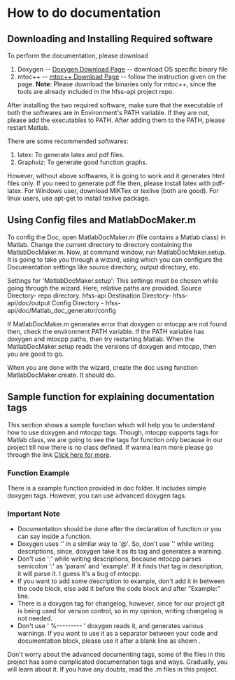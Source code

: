 # How to do documentation

## Downloading and Installing Required software

To perform the documentation, please download

1. Doxygen -- [Doxygen Download Page](http://www.stack.nl/~dimitri/doxygen/download.html) -- download OS specific binary file
2. mtoc++ -- [mtoc++ Download Page](http://www.mathworks.com/matlabcentral/fileexchange/33826-mtoc++-doxygen-filter-for-matlab-and-tools) -- follow the instruction given on the page.
	**Note**: Please download the binaries only for mtoc++, since the tools are already included in the hfss-api project repo.

After installing the two required software, make sure that the executable of both the softwares are in Environment's PATH variable. If they are not, please add the executables to PATH. After adding them to the PATH, please restart Matlab.

There are some recommended softwares:

1. latex: To generate latex and pdf files.
2. Graphviz: To generate good function graphs.

However, without above softwares, it is going to work and it generates html files only. If you need to generate pdf file then, please install latex with pdf-latex. For Windows user, download MiKTex or texlive (both are good). For linux users, use apt-get to install texlive package.

## Using Config files and MatlabDocMaker.m
To config the Doc, open MatlabDocMaker.m (file contains a Matlab class) in Matlab. Change the current directory to directory containing the MatlabDocMaker.m. Now, at command window, run MatlabDocMaker.setup. It is going to take you through a wizard, using which you can configure the Documentation settings like source directory, output directory, etc. 

Settings for 'MatlabDocMaker.setup': This settings must be chosen while going through the wizard. Here, relative paths are provided.
Source Directory- repo directory. hfss-api
Destination Directory- hfss-api/doc/output
Config Directory - hfss-api/doc/Matlab_doc_generator/config 

If MatlabDocMaker.m generates error that doxygen or mtocpp are not found then, check the environment PATH variable. If the PATH variable has doxygen and mtocpp paths, then try restarting Matlab. When the MatlabDocMaker.setup reads the versions of doxygen and mtocpp, then you are good to go.

When you are done with the wizard, create the doc using function MatlabDocMaker.create. It should do.

## Sample function for explaining documentation tags
This section shows a sample function which will help you to understand how to use doxygen and mtocpp tags. Though, mtocpp supports tags for Matlab class, we are going to see the tags for function only because in our project till now there is no class defined. If wanna learn more please go through the link [Click here for more](https://github.com/mdrohmann/mtocpp/blob/master/src/docs/%2Bexamples/Class.m).

### Function Example
There is a example function provided in doc folder. It includes simple doxygen tags. However, you can use advanced doxygen tags.

### Important Note
* Documentation should be done after the declaration of function or you can say inside a function.
* Doxygen uses '\' in a similar way to '@'. So, don't use '\' while writing descriptions, since, doxygen take it as its tag and generates a warning.
* Don't use ':' while writing descriptions, because mtocpp parses semicolon ':' as 'param' and 'example'. If it finds that tag in description, it will parse it. I guess it's a bug of mtocpp.
* If you want to add some description to example, don't add it in between the code block, else add it before the code block and after "Example:" line.
* There is a doxygen tag for changelog, however, since for our project git is being used for version control, so in my opinion, writing changelog is not needed. 
* Don't use ' %--------- ' doxygen reads it, and generates various warnings. If you want to use it as a separator between your code and documentation block, please use it after a blank line as shown .

Don't worry about the advanced documenting tags, some of the files in this project has some complicated documentation tags and ways. Gradually, you will learn about it. If you have any doubts, read the .m files in this project.